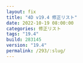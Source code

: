 ```yaml
---
layout: fix
title: "4D v19.4 修正リスト"
date: 2022-10-19 08:00:00
categories: 修正リスト
tags: "19.4"
build: 283145
version: "19.4" 
permalink: /293/:slug/
---
```


